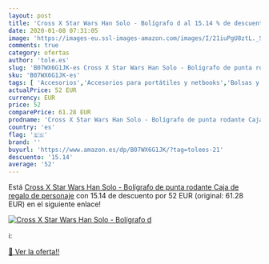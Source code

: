 ```yaml
---
layout: post
title: 'Cross X Star Wars Han Solo - Bolígrafo d al 15.14 % de descuento'
date: 2020-01-08 07:31:05
image: 'https://images-eu.ssl-images-amazon.com/images/I/21iuPgU8ztL._SL400_.jpg'
comments: true
category: ofertas
author: 'tole.es'
slug: 'B07WX6G1JK-es Cross X Star Wars Han Solo - Bolígrafo de punta rodante...'
sku: 'B07WX6G1JK-es'
tags: [ 'Accesorios','Accesorios para portátiles y netbooks','Bolsas y fundas para portátiles y netbooks','Informática','Mochilas para portátiles y netbooks','bolígrafo', ]
actualPrice: 52 EUR
currency: EUR
price: 52
comparePrice: 61.28 EUR
prodname: 'Cross X Star Wars Han Solo - Bolígrafo de punta rodante Caja de regalo de personaje'
country: 'es'
flag: '🇪🇸'
brand: ''
buyurl: 'https://www.amazon.es/dp/B07WX6G1JK/?tag=tolees-21'
descuento: '15.14'
average: '52'
---
```


Está [Cross X Star Wars Han Solo - Bolígrafo de punta rodante Caja de regalo de personaje](https://www.amazon.es/dp/B07WX6G1JK/?tag=tolees-21) con 15.14 de descuento por 52 EUR (original: 61.28 EUR) en el siguiente enlace!

[![Cross X Star Wars Han Solo - Bolígrafo d](https://images-eu.ssl-images-amazon.com/images/I/21iuPgU8ztL._SL400_.jpg)](https://www.amazon.es/dp/B07WX6G1JK/?tag=tolees-21)

ℹ️:


[🛒 Ver la oferta!!](https://www.amazon.es/dp/B07WX6G1JK/?tag=tolees-21)
